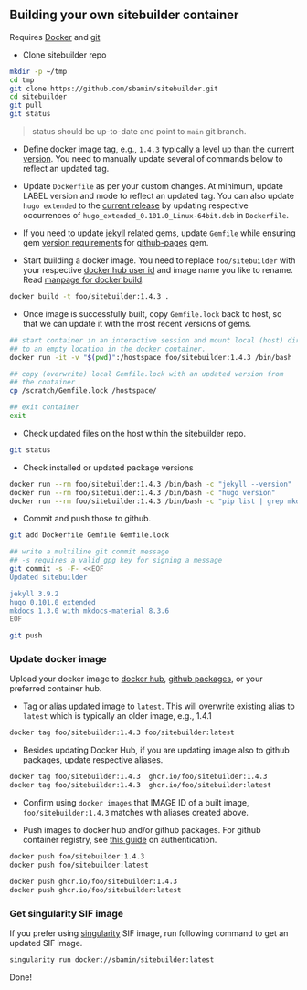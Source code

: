 ## Building your own sitebuilder container

Requires [Docker](https://www.docker.com) and [git](https://git-scm.com)

*   Clone sitebuilder repo

```sh
mkdir -p ~/tmp
cd tmp
git clone https://github.com/sbamin/sitebuilder.git
cd sitebuilder
git pull
git status
```

>status should be up-to-date and point to `main` git branch.

*   Define docker image tag, e.g., `1.4.3` typically a level up than [the current version](https://hub.docker.com/r/sbamin/sitebuilder/tags). You need to manually update several of commands below to reflect an updated tag.

*   Update `Dockerfile` as per your custom changes. At minimum, update LABEL version and mode to reflect an updated tag. You can also update `hugo extended` to the [current release](https://github.com/gohugoio/hugo/releases) by updating respective occurrences of `hugo_extended_0.101.0_Linux-64bit.deb` in `Dockerfile`.

*   If you need to update [jekyll](https://jekyllrb.com/) related gems, update `Gemfile` while ensuring gem [version requirements](https://pages.github.com/versions/) for [github-pages](https://github.com/github/pages-gem) gem.

*   Start building a docker image. You need to replace `foo/sitebuilder` with your respective [docker hub user id](https://hub.docker.com) and image name you like to rename. Read [manpage for docker build](https://docs.docker.com/engine/reference/commandline/build/).

```sh
docker build -t foo/sitebuilder:1.4.3 .
```

*   Once image is successfully built, copy `Gemfile.lock` back to host, so that we can update it with the most recent versions of gems.

```sh
## start container in an interactive session and mount local (host) directory
## to an empty location in the docker container.
docker run -it -v "$(pwd)":/hostspace foo/sitebuilder:1.4.3 /bin/bash

## copy (overwrite) local Gemfile.lock with an updated version from 
## the container
cp /scratch/Gemfile.lock /hostspace/

## exit container
exit
```

*   Check updated files on the host within the sitebuilder repo.

```sh
git status
```

*   Check installed or updated package versions

```sh
docker run --rm foo/sitebuilder:1.4.3 /bin/bash -c "jekyll --version"
docker run --rm foo/sitebuilder:1.4.3 /bin/bash -c "hugo version"
docker run --rm foo/sitebuilder:1.4.3 /bin/bash -c "pip list | grep mkdocs"
```

*   Commit and push those to github.

```sh
git add Dockerfile Gemfile Gemfile.lock

## write a multiline git commit message
## -s requires a valid gpg key for signing a message
git commit -s -F- <<EOF
Updated sitebuilder

jekyll 3.9.2
hugo 0.101.0 extended
mkdocs 1.3.0 with mkdocs-material 8.3.6
EOF

git push
```

### Update docker image

Upload your docker image to [docker hub](https://www.docker.com), [github packages](https://github.com/features/packages), or your preferred container hub.

*   Tag or alias updated image to `latest`. This will overwrite existing alias to `latest` which is typically an older image, e.g., 1.4.1

```sh
docker tag foo/sitebuilder:1.4.3 foo/sitebuilder:latest
```

*   Besides updating Docker Hub, if you are updating image also to github packages, update respective aliases.

```sh
docker tag foo/sitebuilder:1.4.3  ghcr.io/foo/sitebuilder:1.4.3
docker tag foo/sitebuilder:1.4.3  ghcr.io/foo/sitebuilder:latest
```

*   Confirm using `docker images` that IMAGE ID of a built image, `foo/sitebuilder:1.4.3` matches with aliases created above.

*   Push images to docker hub and/or github packages. For github container registry, see [this guide](https://docs.github.com/en/packages/working-with-a-github-packages-registry/working-with-the-container-registry) on authentication.

```sh
docker push foo/sitebuilder:1.4.3
docker push foo/sitebuilder:latest

docker push ghcr.io/foo/sitebuilder:1.4.3
docker push ghcr.io/foo/sitebuilder:latest
```

### Get singularity SIF image

If you prefer using [singularity](https://docs.sylabs.io/guides/3.5/user-guide/singularity_and_docker.html) SIF image, run following command to get an updated SIF image.

```sh
singularity run docker://sbamin/sitebuilder:latest
```
Done!
